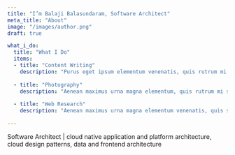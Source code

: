 ```yaml
---
title: "I’m Balaji Balasundaram, Software Architect"
meta_title: "About"
image: "/images/author.png"
draft: true

what_i_do:
  title: "What I Do"
  items:
  - title: "Content Writing"
    description: "Purus eget ipsum elementum venenatis, quis rutrum mi semper nonpurus eget ipsum elementum venenatis."
  
  - title: "Photography"
    description: "Aenean maximus urna magna elementum, quis rutrum mi semper non purus eget ipsum venenatis."
  
  - title: "Web Research"
    description: "Aenean maximus urna magna elementum venenatis, quis semper non purus eget ipsum venenatis."

---
```


Software Architect | cloud native application and platform architecture, cloud design patterns, data and frontend architecture
